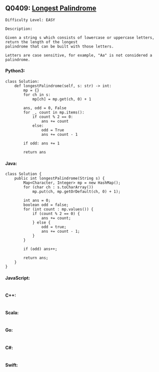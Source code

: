 ## Q0409: [Longest Palindrome](https://leetcode.com/problems/longest-palindrome/)

```
Difficulty Level: EASY
```

```
Description:

Given a string s which consists of lowercase or uppercase letters, return the length of the longest 
palindrome that can be built with those letters.

Letters are case sensitive, for example, "Aa" is not considered a palindrome.
```

#### Python3:

```
class Solution:
    def longestPalindrome(self, s: str) -> int:
        mp = {}
        for ch in s:
            mp[ch] = mp.get(ch, 0) + 1

        ans, odd = 0, False
        for _, count in mp.items():
            if count % 2 == 0:
                ans += count
            else:
                odd = True
                ans += count - 1

        if odd: ans += 1

        return ans
```

#### Java:

```
class Solution {
    public int longestPalindrome(String s) {
        Map<Character, Integer> mp = new HashMap();
        for (char ch : s.toCharArray())
            mp.put(ch, mp.getOrDefault(ch, 0) + 1);
        
        int ans = 0;
        boolean odd = false;
        for (int count : mp.values()) {
            if (count % 2 == 0) {
                ans += count;
            } else {
                odd = true;
                ans += count - 1;
            }
        }

        if (odd) ans++;

        return ans;
    }
}
```

#### JavaScript:

```

```

#### C++:

```

```

#### Scala:

```

```

#### Go:

```

```

#### C#:

```

```

#### Swift:

```

```